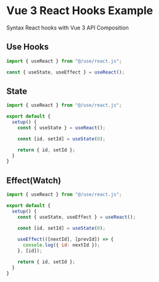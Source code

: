 # Vue 3 React Hooks Example

Syntax React hooks with Vue 3 API Composition

## Use Hooks

```js
import { useReact } from "@/use/react.js";

const { useState, useEffect } = useReact();
```

## State

```js
import { useReact } from "@/use/react.js";

export default {
  setup() {
    const { useState } = useReact();

    const [id, setId] = useState(0);

    return { id, setId };
  }
}
```
## Effect(Watch)

```js
import { useReact } from "@/use/react.js";

export default {
  setup() {
    const { useState, useEffect } = useReact();

    const [id, setId] = useState(0);
    
    useEffect(([nextId], [prevId]) => {
      console.log({ id: nextId });
    }, [id]);

    return { id, setId };
  }
}
```
